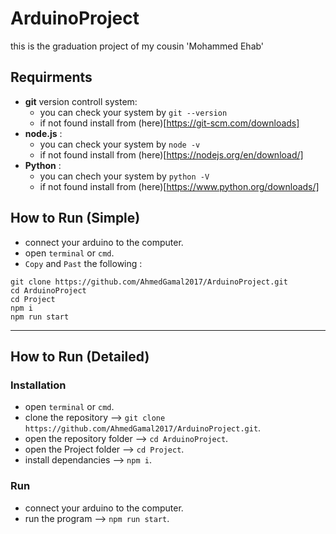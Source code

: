 # ArduinoProject

this is the graduation project of my cousin 'Mohammed Ehab'

## Requirments

- __git__ version controll system:
    - you can check your system by `git --version`
    - if not found install from (here)[https://git-scm.com/downloads]
- __node.js__ :
    - you can check your system by `node -v`
    - if not found install from (here)[https://nodejs.org/en/download/]
- __Python__ :
    - you can chech your system by `python -V`
    - if not found install from (here)[https://www.python.org/downloads/]

## How to Run (Simple)

- connect your arduino to the computer.
- open `terminal` or `cmd`.
- `Copy` and `Past` the following :
```
git clone https://github.com/AhmedGamal2017/ArduinoProject.git
cd ArduinoProject
cd Project
npm i
npm run start
```

---

## How to Run (Detailed)

### Installation
- open `terminal` or `cmd`.
- clone the repository --> `git clone https://github.com/AhmedGamal2017/ArduinoProject.git`.
- open the repository folder --> `cd ArduinoProject`.
- open the Project folder --> `cd Project`.
- install dependancies --> `npm i`.

### Run
- connect your arduino to the computer.
- run the program --> `npm run start`.
